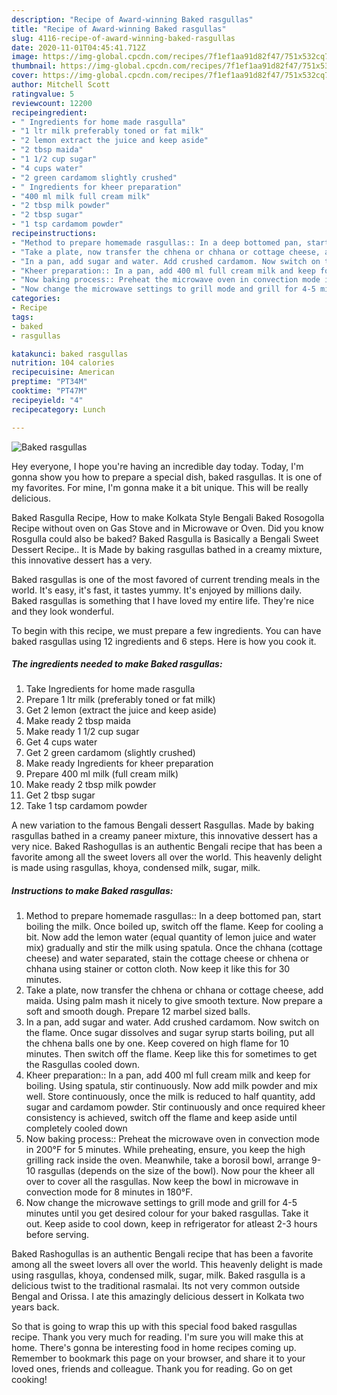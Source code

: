 ```yaml
---
description: "Recipe of Award-winning Baked rasgullas"
title: "Recipe of Award-winning Baked rasgullas"
slug: 4116-recipe-of-award-winning-baked-rasgullas
date: 2020-11-01T04:45:41.712Z
image: https://img-global.cpcdn.com/recipes/7f1ef1aa91d82f47/751x532cq70/baked-rasgullas-recipe-main-photo.jpg
thumbnail: https://img-global.cpcdn.com/recipes/7f1ef1aa91d82f47/751x532cq70/baked-rasgullas-recipe-main-photo.jpg
cover: https://img-global.cpcdn.com/recipes/7f1ef1aa91d82f47/751x532cq70/baked-rasgullas-recipe-main-photo.jpg
author: Mitchell Scott
ratingvalue: 5
reviewcount: 12200
recipeingredient:
- " Ingredients for home made rasgulla"
- "1 ltr milk preferably toned or fat milk"
- "2 lemon extract the juice and keep aside"
- "2 tbsp maida"
- "1 1/2 cup sugar"
- "4 cups water"
- "2 green cardamom slightly crushed"
- " Ingredients for kheer preparation"
- "400 ml milk full cream milk"
- "2 tbsp milk powder"
- "2 tbsp sugar"
- "1 tsp cardamom powder"
recipeinstructions:
- "Method to prepare homemade rasgullas:: In a deep bottomed pan, start boiling the milk. Once boiled up, switch off the flame. Keep for cooling a bit. Now add the lemon water (equal quantity of lemon juice and water mix) gradually and stir the milk using spatula. Once the chhana (cottage cheese) and water separated, stain the cottage cheese or chhena or chhana using stainer or cotton cloth. Now keep it like this for 30 minutes."
- "Take a plate, now transfer the chhena or chhana or cottage cheese, add maida. Using palm mash it nicely to give smooth texture. Now prepare a soft and smooth dough. Prepare 12 marbel sized balls."
- "In a pan, add sugar and water. Add crushed cardamom. Now switch on the flame. Once sugar dissolves and sugar syrup starts boiling, put all the chhena balls one by one. Keep covered on high flame for 10 minutes. Then switch off the flame. Keep like this for sometimes to get the Rasgullas cooled down."
- "Kheer preparation:: In a pan, add 400 ml full cream milk and keep for boiling. Using spatula, stir continuously. Now add milk powder and mix well. Store continuously, once the milk is reduced to half quantity, add sugar and cardamom powder. Stir continuously and once required kheer consistency is achieved, switch off the flame and keep aside until completely cooled down"
- "Now baking process:: Preheat the microwave oven in convection mode in 200°F for 5 minutes. While preheating, ensure, you keep the high grilling rack inside the oven. Meanwhile, take a borosil bowl, arrange 9-10 rasgullas (depends on the size of the bowl). Now pour the kheer all over to cover all the rasgullas. Now keep the bowl in microwave in convection mode for 8 minutes in 180°F."
- "Now change the microwave settings to grill mode and grill for 4-5 minutes until you get desired colour for your baked rasgullas. Take it out. Keep aside to cool down, keep in refrigerator for atleast 2-3 hours before serving."
categories:
- Recipe
tags:
- baked
- rasgullas

katakunci: baked rasgullas 
nutrition: 104 calories
recipecuisine: American
preptime: "PT34M"
cooktime: "PT47M"
recipeyield: "4"
recipecategory: Lunch

---
```



![Baked rasgullas](https://img-global.cpcdn.com/recipes/7f1ef1aa91d82f47/751x532cq70/baked-rasgullas-recipe-main-photo.jpg)

Hey everyone, I hope you're having an incredible day today. Today, I'm gonna show you how to prepare a special dish, baked rasgullas. It is one of my favorites. For mine, I'm gonna make it a bit unique. This will be really delicious.

Baked Rasgulla Recipe, How to make Kolkata Style Bengali Baked Rosogolla Recipe without oven on Gas Stove and in Microwave or Oven. Did you know Rosgulla could also be baked? Baked Rasgulla is Basically a Bengali Sweet Dessert Recipe.. It is Made by baking rasgullas bathed in a creamy mixture, this innovative dessert has a very.

Baked rasgullas is one of the most favored of current trending meals in the world. It's easy, it's fast, it tastes yummy. It's enjoyed by millions daily. Baked rasgullas is something that I have loved my entire life. They're nice and they look wonderful.


To begin with this recipe, we must prepare a few ingredients. You can have baked rasgullas using 12 ingredients and 6 steps. Here is how you cook it.

<!--inarticleads1-->

##### The ingredients needed to make Baked rasgullas:

1. Take  Ingredients for home made rasgulla
1. Prepare 1 ltr milk (preferably toned or fat milk)
1. Get 2 lemon (extract the juice and keep aside)
1. Make ready 2 tbsp maida
1. Make ready 1 1/2 cup sugar
1. Get 4 cups water
1. Get 2 green cardamom (slightly crushed)
1. Make ready  Ingredients for kheer preparation
1. Prepare 400 ml milk (full cream milk)
1. Make ready 2 tbsp milk powder
1. Get 2 tbsp sugar
1. Take 1 tsp cardamom powder


A new variation to the famous Bengali dessert Rasgullas. Made by baking rasgullas bathed in a creamy paneer mixture, this innovative dessert has a very nice. Baked Rashogullas is an authentic Bengali recipe that has been a favorite among all the sweet lovers all over the world. This heavenly delight is made using rasgullas, khoya, condensed milk, sugar, milk. 

<!--inarticleads2-->

##### Instructions to make Baked rasgullas:

1. Method to prepare homemade rasgullas:: In a deep bottomed pan, start boiling the milk. Once boiled up, switch off the flame. Keep for cooling a bit. Now add the lemon water (equal quantity of lemon juice and water mix) gradually and stir the milk using spatula. Once the chhana (cottage cheese) and water separated, stain the cottage cheese or chhena or chhana using stainer or cotton cloth. Now keep it like this for 30 minutes.
1. Take a plate, now transfer the chhena or chhana or cottage cheese, add maida. Using palm mash it nicely to give smooth texture. Now prepare a soft and smooth dough. Prepare 12 marbel sized balls.
1. In a pan, add sugar and water. Add crushed cardamom. Now switch on the flame. Once sugar dissolves and sugar syrup starts boiling, put all the chhena balls one by one. Keep covered on high flame for 10 minutes. Then switch off the flame. Keep like this for sometimes to get the Rasgullas cooled down.
1. Kheer preparation:: In a pan, add 400 ml full cream milk and keep for boiling. Using spatula, stir continuously. Now add milk powder and mix well. Store continuously, once the milk is reduced to half quantity, add sugar and cardamom powder. Stir continuously and once required kheer consistency is achieved, switch off the flame and keep aside until completely cooled down
1. Now baking process:: Preheat the microwave oven in convection mode in 200°F for 5 minutes. While preheating, ensure, you keep the high grilling rack inside the oven. Meanwhile, take a borosil bowl, arrange 9-10 rasgullas (depends on the size of the bowl). Now pour the kheer all over to cover all the rasgullas. Now keep the bowl in microwave in convection mode for 8 minutes in 180°F.
1. Now change the microwave settings to grill mode and grill for 4-5 minutes until you get desired colour for your baked rasgullas. Take it out. Keep aside to cool down, keep in refrigerator for atleast 2-3 hours before serving.


Baked Rashogullas is an authentic Bengali recipe that has been a favorite among all the sweet lovers all over the world. This heavenly delight is made using rasgullas, khoya, condensed milk, sugar, milk. Baked rasgulla is a delicious twist to the traditional rasmalai. Its not very common outside Bengal and Orissa. I ate this amazingly delicious dessert in Kolkata two years back. 

So that is going to wrap this up with this special food baked rasgullas recipe. Thank you very much for reading. I'm sure you will make this at home. There's gonna be interesting food in home recipes coming up. Remember to bookmark this page on your browser, and share it to your loved ones, friends and colleague. Thank you for reading. Go on get cooking!
